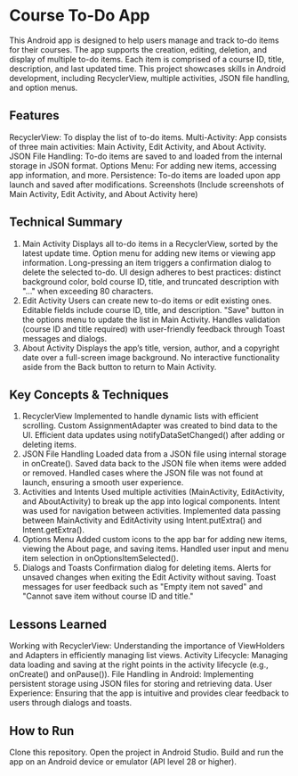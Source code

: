 # Course To-Do App
This Android app is designed to help users manage and track to-do items for their courses. The app supports the creation, editing, deletion, and display of multiple to-do items. Each item is comprised of a course ID, title, description, and last updated time. This project showcases skills in Android development, including RecyclerView, multiple activities, JSON file handling, and option menus.

## Features
RecyclerView: To display the list of to-do items.
Multi-Activity: App consists of three main activities: Main Activity, Edit Activity, and About Activity.
JSON File Handling: To-do items are saved to and loaded from the internal storage in JSON format.
Options Menu: For adding new items, accessing app information, and more.
Persistence: To-do items are loaded upon app launch and saved after modifications.
Screenshots
(Include screenshots of Main Activity, Edit Activity, and About Activity here)

## Technical Summary
1. Main Activity
Displays all to-do items in a RecyclerView, sorted by the latest update time.
Option menu for adding new items or viewing app information.
Long-pressing an item triggers a confirmation dialog to delete the selected to-do.
UI design adheres to best practices: distinct background color, bold course ID, title, and truncated description with "..." when exceeding 80 characters.
2. Edit Activity
Users can create new to-do items or edit existing ones.
Editable fields include course ID, title, and description.
"Save" button in the options menu to update the list in Main Activity.
Handles validation (course ID and title required) with user-friendly feedback through Toast messages and dialogs.
3. About Activity
Displays the app’s title, version, author, and a copyright date over a full-screen image background.
No interactive functionality aside from the Back button to return to Main Activity.
## Key Concepts & Techniques
1. RecyclerView
Implemented to handle dynamic lists with efficient scrolling.
Custom AssignmentAdapter was created to bind data to the UI.
Efficient data updates using notifyDataSetChanged() after adding or deleting items.
2. JSON File Handling
Loaded data from a JSON file using internal storage in onCreate().
Saved data back to the JSON file when items were added or removed.
Handled cases where the JSON file was not found at launch, ensuring a smooth user experience.
3. Activities and Intents
Used multiple activities (MainActivity, EditActivity, and AboutActivity) to break up the app into logical components.
Intent was used for navigation between activities.
Implemented data passing between MainActivity and EditActivity using Intent.putExtra() and Intent.getExtra().
4. Options Menu
Added custom icons to the app bar for adding new items, viewing the About page, and saving items.
Handled user input and menu item selection in onOptionsItemSelected().
5. Dialogs and Toasts
Confirmation dialog for deleting items.
Alerts for unsaved changes when exiting the Edit Activity without saving.
Toast messages for user feedback such as "Empty item not saved" and "Cannot save item without course ID and title."
## Lessons Learned
Working with RecyclerView: Understanding the importance of ViewHolders and Adapters in efficiently managing list views.
Activity Lifecycle: Managing data loading and saving at the right points in the activity lifecycle (e.g., onCreate() and onPause()).
File Handling in Android: Implementing persistent storage using JSON files for storing and retrieving data.
User Experience: Ensuring that the app is intuitive and provides clear feedback to users through dialogs and toasts.
## How to Run
Clone this repository.
Open the project in Android Studio.
Build and run the app on an Android device or emulator (API level 28 or higher).
